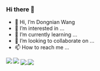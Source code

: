 ### Hi there 🍨

- 👋 Hi, I’m Dongnian Wang
- 👀 I’m interested in ...
- 🌱 I’m currently learning ...
- 💞️ I’m looking to collaborate on ...
- 📫 How to reach me ...

<img align="left" src="https://github-readme-stats.vercel.app/api?username=wdndev&show_icons=true">
<img src="https://github-readme-stats.vercel.app/api/top-langs/?username=wdndev&show_icons=true" /> 

<a href="https://github.com/wdndev/github-readme-stats">
  <img align="center" src="https://github-readme-stats.vercel.app/api/pin/?username=wdndev&repo=github-readme-stats" />
</a>
<a href="https://github.com/wdndev/convoychat">
  <img align="center" src="https://github-readme-stats.vercel.app/api/pin/?username=wdndev&repo=convoychat" />
</a>


<!---
wdndev/wdndev is a ✨ special ✨ repository because its `README.md` (this file) appears on your GitHub profile.
You can click the Preview link to take a look at your changes.
--->
